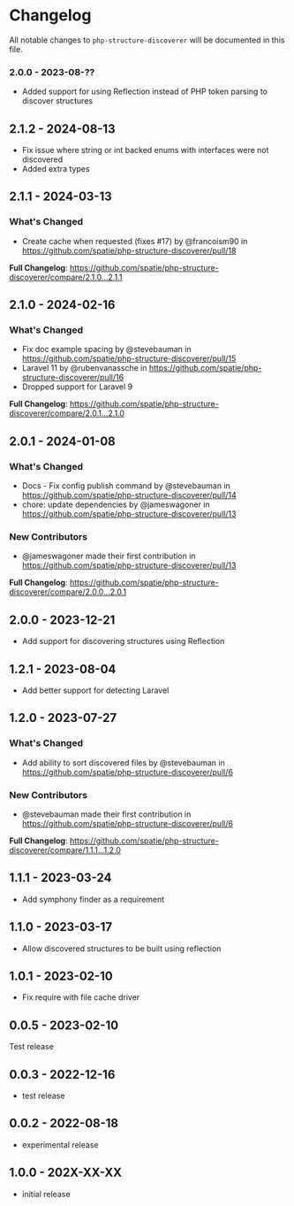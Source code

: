 # Changelog

All notable changes to `php-structure-discoverer` will be documented in this file.

### 2.0.0 - 2023-08-??

- Added support for using Reflection instead of PHP token parsing to discover structures

## 2.1.2 - 2024-08-13

- Fix issue where string or int backed enums with interfaces were not discovered
- Added extra types

## 2.1.1 - 2024-03-13

### What's Changed

* Create cache when requested (fixes #17) by @francoism90 in https://github.com/spatie/php-structure-discoverer/pull/18

**Full Changelog**: https://github.com/spatie/php-structure-discoverer/compare/2.1.0...2.1.1

## 2.1.0 - 2024-02-16

### What's Changed

* Fix doc example spacing by @stevebauman in https://github.com/spatie/php-structure-discoverer/pull/15
* Laravel 11 by @rubenvanassche in https://github.com/spatie/php-structure-discoverer/pull/16
* Dropped support for Laravel 9

**Full Changelog**: https://github.com/spatie/php-structure-discoverer/compare/2.0.1...2.1.0

## 2.0.1 - 2024-01-08

### What's Changed

* Docs - Fix config publish command by @stevebauman in https://github.com/spatie/php-structure-discoverer/pull/14
* chore: update dependencies by @jameswagoner in https://github.com/spatie/php-structure-discoverer/pull/13

### New Contributors

* @jameswagoner made their first contribution in https://github.com/spatie/php-structure-discoverer/pull/13

**Full Changelog**: https://github.com/spatie/php-structure-discoverer/compare/2.0.0...2.0.1

## 2.0.0 - 2023-12-21

- Add support for discovering structures using Reflection

## 1.2.1 - 2023-08-04

- Add better support for detecting Laravel

## 1.2.0 - 2023-07-27

### What's Changed

- Add ability to sort discovered files by @stevebauman in https://github.com/spatie/php-structure-discoverer/pull/6

### New Contributors

- @stevebauman made their first contribution in https://github.com/spatie/php-structure-discoverer/pull/6

**Full Changelog**: https://github.com/spatie/php-structure-discoverer/compare/1.1.1...1.2.0

## 1.1.1 - 2023-03-24

- Add symphony finder as a requirement

## 1.1.0 - 2023-03-17

- Allow discovered structures to be built using reflection

## 1.0.1 - 2023-02-10

- Fix require with file cache driver

## 0.0.5 - 2023-02-10

Test release

## 0.0.3 - 2022-12-16

- test release

## 0.0.2 - 2022-08-18

- experimental release

## 1.0.0 - 202X-XX-XX

- initial release
